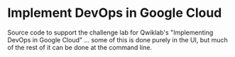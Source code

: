 # Implement DevOps in Google Cloud

Source code to support the challenge lab for Qwiklab's "Implementing DevOps in Google Cloud" ... some of this is done purely in the UI, but much of the rest of it can be done at the command line.